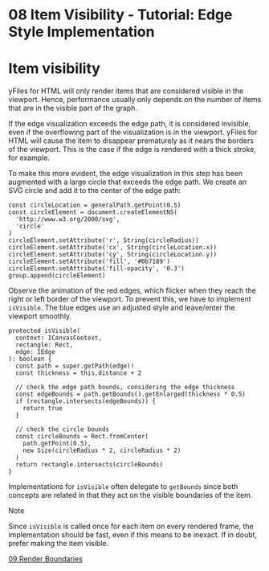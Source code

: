 <!--
 //////////////////////////////////////////////////////////////////////////////
 // @license
 // This file is part of yFiles for HTML 2.6.0.2.
 // Use is subject to license terms.
 //
 // Copyright (c) 2000-2023 by yWorks GmbH, Vor dem Kreuzberg 28,
 // 72070 Tuebingen, Germany. All rights reserved.
 //
 //////////////////////////////////////////////////////////////////////////////
-->
# 08 Item Visibility - Tutorial: Edge Style Implementation

# Item visibility

yFiles for HTML will only render items that are considered visible in the viewport. Hence, performance usually only depends on the number of items that are in the visible part of the graph.

If the edge visualization exceeds the edge path, it is considered invisible, even if the overflowing part of the visualization is in the viewport. yFiles for HTML will cause the item to disappear prematurely as it nears the borders of the viewport. This is the case if the edge is rendered with a thick stroke, for example.

To make this more evident, the edge visualization in this step has been augmented with a large circle that exceeds the edge path. We create an SVG circle and add it to the center of the edge path:

```
const circleLocation = generalPath.getPoint(0.5)
const circleElement = document.createElementNS(
  'http://www.w3.org/2000/svg',
  'circle'
)
circleElement.setAttribute('r', String(circleRadius))
circleElement.setAttribute('cx', String(circleLocation.x))
circleElement.setAttribute('cy', String(circleLocation.y))
circleElement.setAttribute('fill', '#0b7189')
circleElement.setAttribute('fill-opacity', '0.3')
group.append(circleElement)
```

Observe the animation of the red edges, which flicker when they reach the right or left border of the viewport. To prevent this, we have to implement `isVisible`. The blue edges use an adjusted style and leave/enter the viewport smoothly.

```
protected isVisible(
  context: ICanvasContext,
  rectangle: Rect,
  edge: IEdge
): boolean {
  const path = super.getPath(edge)!
  const thickness = this.distance + 2

  // check the edge path bounds, considering the edge thickness
  const edgeBounds = path.getBounds().getEnlarged(thickness * 0.5)
  if (rectangle.intersects(edgeBounds)) {
    return true
  }

  // check the circle bounds
  const circleBounds = Rect.fromCenter(
    path.getPoint(0.5),
    new Size(circleRadius * 2, circleRadius * 2)
  )
  return rectangle.intersects(circleBounds)
}
```

Implementations for `isVisible` often delegate to `getBounds` since both concepts are related in that they act on the visible boundaries of the item.

Note

Since `isVisible` is called once for each item on every rendered frame, the implementation should be fast, even if this means to be inexact. If in doubt, prefer making the item visible.

[09 Render Boundaries](../../tutorial-style-implementation-edge/09-bounds/)
